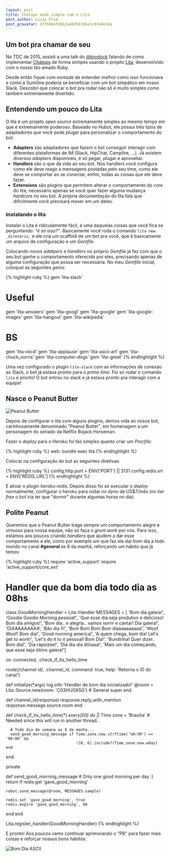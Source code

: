 ```yaml
---
layout: post
title: Chatops made simple com o Lita
post_author: Lucas Prim
post_gravatar: d7556befd6b2a40d5618be1c0340e54a
---
```


## Um bot pra chamar de seu

No TDC de 2015, assisti a uma talk do [@brodock](http://github.com/brodock)
falando de como implementar [Chatops](http://blog.flowdock.com/2014/11/11/chatops-devops-with-hubot/)
de forma simlpes usando o projeto [Lita](https://www.lita.io/), desenvolvido com
o nosso tão amado Ruby.

Desde então fiquei com vontade de entender melhor como isso funcionava e como a
SumOne poderia se beneficiar com um bot simpático em nosso Slack. Descobri que
colocar o bot pra rodar não só é muito simples como também extremamente
divertido.

<!-- more -->

## Entendendo um pouco do Lita

O lita é um projeto _open source_ extremamente simples ao mesmo tempo em que é
extremamente poderoso. Baseado no Hubot, ele possui três tipos de adaptadores
que você pode plugar para personalizar o comportamento do bot:

* **Adapters** são adaptadores que fazem o bot conseguir interagir com
  diferentes plataformas de IM (Slack, HipChat, Campfire, ...). Já existem
  diversos _adapters_ disponíveis, é só pegar, plugar e aproveitar.
* **Handlers** são o que dá vida ao seu bot. Nos handlers você configura como
  ele deve reagir a mensagens postadas pelo seu time, como ele deve se comportar
  ao se conectar, enfim, todas as coisas que ele deve fazer.
* **Extensions** são plugins que permitem alterar o comportamento do _core_ do
  lita, necessário apenas se você quer fazer alguma mudança _hardcore_ no seu
  bot. A própria documentação do lita fala que dificilmente você precisará mexer
  em um deles.

### Instalando o lita

Instalar o Lita é ridiculamente fácil, é uma daquelas coisas que você fica se
perguntando: _"é só isso?"_. Basicamente você roda o comando
`lita new _diretório_` e ele cria um scaffold de um bot pra você, que é
basicamente um arquivo de configuração e um _Gemfile_.

Colocando novos _adatpers_ e _handlers_ no próprio _Gemfile_ já faz com que o
seu bot ganhe o comportamento oferecido por eles, precisando apenas de alguma
configuração que possa ser necessária. No meu _Gemfile_ inicial, coloquei as
seguintes _gems_:

{% highlight ruby %}
gem 'lita-slack'

# Useful
gem 'lita-answers'
gem 'lita-googl'
gem 'lita-google'
gem 'lita-google-images'
gem 'lita-hangout'
gem 'lita-wikipedia'

# BS
gem 'lita-xkcd'
gem 'lita-applause'
gem 'lita-ascii-art'
gem 'lita-chuck_norris'
gem 'lita-computer-dogs'
gem 'lita-greet'
{% endhighlight %}

Uma vez configurado o plugin `lita-slack` com as informações de conexão ao
Slack, o bot já estava pronto para o _prime time_. Foi só rodar o comando `lita`
e pronto! O bot entrou no slack e já estava pronto pra interagir com a equipe!

## Nasce o Peanut Butter
![Peanut Butter](http://vignette2.wikia.nocookie.net/bojackhorseman/images/d/d0/Mr_peanut_butter.JPG/revision/latest?cb=20140826220021)

Depois de configurar o lita com alguns plugins, demos vida ao nosos bot,
carinhosamente denominado "Peanut Butter", em homenagem a um personagem do
seriado da Netflix Bojack Horseman.

Fazer o _deploy_ para o Heroku foi tão simples quanto criar um _Procfile_:

{% highlight ruby %}
web: bundle exec lita
{% endhighlight %}

Colocar na configuração do bot as seguintes diretivas:

{% highlight ruby %}
config.http.port = ENV['PORT'] || 3131
config.redis.url = ENV['REDIS_URL']
{% endhighlight %}

E ativar o plugin _heroku-redis_. Depois disso foi só executar o _deploy_
normalmente, configurar o heroku para rodar no _dyno_ de US$7/mês (no _tier_
_free_ o bot iria ter que "dormir" durante algumas horas no dia).

## Polite Peanut
Queremos que o Peanut Butter traga sempre um comportamento alegre e virtuoso
para nossa equipe, não só faça o _grunt work_ por nós. Para isso, estamos aos
poucos criando _handlers_ que ajudem a dar esse comportamento a ele, como por
exemplo um que faz ele dar bom dia a todo mundo no canal **#general** as 8 da
manhã, reforçando um hábito que já temos:

{% highlight ruby %}
require 'active_support'
require 'active_support/core_ext'

# Handler que da bom dia todo dia as 08hs
class GoodMorningHandler < Lita::Handler
  MESSAGES = [
    'Bom dia galera!',
    'Goodie Goodie Morning pessoal!',
    'Que esse dia seja produtivo e delicioso! Bom dia amigos!',
    'Bom dia.. e alegria.. vamos sorrir e cantar! Dia galera!',
    'DIAAAAAAAAA',
    'Bão dia fi!',
    'Bom Bom Bom Bom diaaaaaaaaaa!',
    'Woof Woof! Bom dia!',
    'Good morning america!',
    'A quem chega, bom dia! Let\'s get to work!',
    'Let\'s do it to it pessoal! Bom Dia!',
    'Bundinha! Quer dizer.. Bom dia!',
    'Dia rapeizee!',
    'Dia dia dia diiiiaaa!',
    'Mais um dia começando, que esse seja ótimo galera!']

  on :connected, :check_if_its_hello_time

  route(/channel id/, :channel_id, command: true, help: 'Retorna o ID do canal')

  def initialize(*args)
    log.info 'Handler de bom dia inicializado!'
    @room = Lita::Source.new(room: 'C03HUG8SG') # General
    super
  end

  def channel_id(response)
    response.reply_with_mention response.message.source.room
  end

  def check_if_its_hello_time(*_)
    every(50) do |_|
      Time.zone = 'Brasilia' # Needed since this will run in another thread..

      # Todo dia de semana as 8 da manha...
      send_good_morning_message if Time.zone.now.strftime('%H:%M') == '08:00' &&
                                   ![0, 6].include?(Time.zone.now.wday)
    end
  end

  private

  def send_good_morning_message
    # Only one good morning per day :)
    return if redis.get 'gave_good_morning'

    robot.send_message(@room, MESSAGES.sample)

    redis.set 'gave_good_morning', true
    redis.expire 'gave_good_morning', 60
  end
end

Lita.register_handler(GoodMorningHandler)
{% endhighlight %}

E pronto! Aos poucos vamo continuar aprimorando o "PB" para fazer mais coisas e
reforçar nossos bons hábitos:

![Bom Dia ASCII](https://www.dropbox.com/s/jb69tykbovap2tp/Screenshot%202015-07-19%2010.04.49.png?raw=1)
